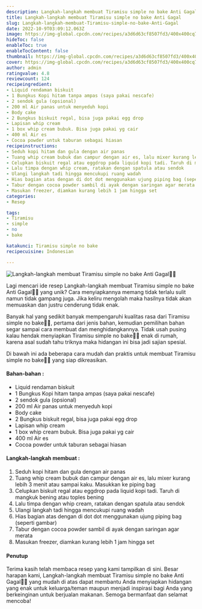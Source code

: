 ```yaml
---
description: Langkah-langkah membuat Tiramisu simple no bake Anti Gagal"
title: Langkah-langkah membuat Tiramisu simple no bake Anti Gagal
slug: Langkah-langkah-membuat-Tiramisu-simple-no-bake-Anti-Gagal
date: 2022-10-9T03:09:12.063Z
image: https://img-global.cpcdn.com/recipes/a3d6d63cf8507fd3/400x400cq70/photo.jpg
hideToc: false
enableToc: true
enableTocContent: false
thumbnail: https://img-global.cpcdn.com/recipes/a3d6d63cf8507fd3/400x400cq70/photo.jpg
cover: https://img-global.cpcdn.com/recipes/a3d6d63cf8507fd3/400x400cq70/photo.jpg
author: admin
ratingvalue: 4.8
reviewcount: 124
recipeingredient:
- Liquid rendaman biskuit
- 1 Bungkus Kopi hitam tanpa ampas (saya pakai nescafe)
- 2 sendok gula (opsional)
- 200 ml Air panas untuk menyeduh kopi
- Body cake
- 2 Bungkus biskuit regal, bisa juga pakai egg drop
- Lapisan whip cream
- 1 box whip cream bubuk. Bisa juga pakai yg cair
- 400 ml Air es
- Cocoa powder untuk taburan sebagai hiasan
recipeinstructions:
- Seduh kopi hitam dan gula dengan air panas
- Tuang whip cream bubuk dan campur dengan air es, lalu mixer kurang lebih 3 menit atau sampai kaku. Masukkan ke piping bag
- Celupkan biskuit regal atau eggdrop pada liquid kopi tadi. Taruh di mangkuk bening atau toples bening
- Lalu timpa dengan whip cream, ratakan dengan spatula atau sendok
- Ulangi langkah tadi hingga mencukupi ruang wadah
- Hias bagian atas dengan di dot dot menggunakan ujung piping bag (seperti gambar)
- Tabur dengan cocoa powder sambil di ayak dengan saringan agar merata
- Masukan freezer, diamkan kurang lebih 1 jam hingga set
categories:
- Resep

tags:
- Tiramisu
- simple
- no
- bake

katakunci: Tiramisu simple no bake
recipecuisine: Indonesian

---
```


![Langkah-langkah membuat Tiramisu simple no bake Anti Gagal👩‍🍳](https://img-global.cpcdn.com/recipes/a3d6d63cf8507fd3/400x400cq70/photo.jpg)

Lagi mencari ide resep Langkah-langkah membuat Tiramisu simple no bake Anti Gagal👩‍🍳 yang unik? Cara menyiapkannya memang tidak terlalu sulit namun tidak gampang juga. Jika keliru mengolah maka hasilnya tidak akan memuaskan dan justru cenderung tidak enak.

Banyak hal yang sedikit banyak mempengaruhi kualitas rasa dari Tiramisu simple no bake👩‍🍳, pertama dari jenis bahan, kemudian pemilihan bahan segar sampai cara membuat dan menghidangkannya. Tidak usah pusing kalau hendak menyiapkan Tiramisu simple no bake👩‍🍳 enak di rumah, karena asal sudah tahu triknya maka hidangan ini bisa jadi sajian spesial.

Di bawah ini ada beberapa cara mudah dan praktis untuk membuat Tiramisu simple no bake👩‍🍳 yang siap dikreasikan.

<!--inarticleads1-->

#### Bahan-bahan :

- Liquid rendaman biskuit
- 1 Bungkus Kopi hitam tanpa ampas (saya pakai nescafe)
- 2 sendok gula (opsional)
- 200 ml Air panas untuk menyeduh kopi
- Body cake
- 2 Bungkus biskuit regal, bisa juga pakai egg drop
- Lapisan whip cream
- 1 box whip cream bubuk. Bisa juga pakai yg cair
- 400 ml Air es
- Cocoa powder untuk taburan sebagai hiasan

<!--inarticleads2-->

#### Langkah-langkah membuat :

1. Seduh kopi hitam dan gula dengan air panas
1. Tuang whip cream bubuk dan campur dengan air es, lalu mixer kurang lebih 3 menit atau sampai kaku. Masukkan ke piping bag
1. Celupkan biskuit regal atau eggdrop pada liquid kopi tadi. Taruh di mangkuk bening atau toples bening
1. Lalu timpa dengan whip cream, ratakan dengan spatula atau sendok
1. Ulangi langkah tadi hingga mencukupi ruang wadah
1. Hias bagian atas dengan di dot dot menggunakan ujung piping bag (seperti gambar)
1. Tabur dengan cocoa powder sambil di ayak dengan saringan agar merata
1. Masukan freezer, diamkan kurang lebih 1 jam hingga set

#### Penutup

Terima kasih telah membaca resep yang kami tampilkan di sini. Besar harapan kami, Langkah-langkah membuat Tiramisu simple no bake Anti Gagal👩‍🍳 yang mudah di atas dapat membantu Anda menyiapkan hidangan yang enak untuk keluarga/teman maupun menjadi inspirasi bagi Anda yang berkeinginan untuk berjualan makanan. Semoga bermanfaat dan selamat mencoba!